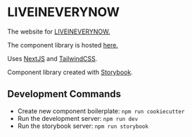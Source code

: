 # LIVEINEVERYNOW

The website for [LIVEINEVERYNOW.](https://liveineverynow.com)

The component library is hosted [here.](https://liveineverynow.com/present/index.htm)

Uses [NextJS](https://nextjs.org) and [TailwindCSS](https://tailwindcss.com).

Component library created with [Storybook](https://storybook.js.org).

## Development Commands

- Create new component boilerplate: `npm run cookiecutter`
- Run the development server: `npm run dev`
- Run the storybook server: `npm run storybook`
